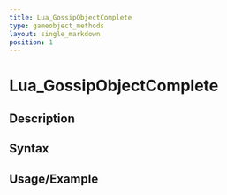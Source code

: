 ```yaml
---
title: Lua_GossipObjectComplete
type: gameobject_methods
layout: single_markdown
position: 1
---
```


# Lua_GossipObjectComplete

## Description

## Syntax

## Usage/Example


